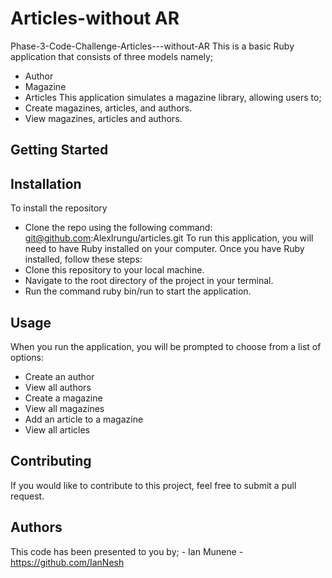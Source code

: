 # Articles-without AR
Phase-3-Code-Challenge-Articles---without-AR
This is a basic Ruby application that consists of three models namely;
* Author
* Magazine
* Articles
This application simulates a magazine library, allowing users to;
* Create magazines, articles, and authors.
* View magazines, articles and authors.
## Getting Started
## Installation
To install the repository
* Clone the repo using the following command:
    git@github.com:AlexIrungu/articles.git
To run this application, you will need to have Ruby installed on your computer.
Once you have Ruby installed, follow these steps:
* Clone this repository to your local machine.
* Navigate to the root directory of the project in your terminal.
* Run the command ruby bin/run to start the application.
## Usage
When you run the application, you will be prompted to choose from a list of options:
* Create an author
* View all authors
* Create a magazine
* View all magazines
* Add an article to a magazine
* View all articles
## Contributing
If you would like to contribute to this project, feel free to submit a pull request.
## Authors
This code has been presented to you by;
    -  Ian Munene
    - https://github.com/IanNesh
    







